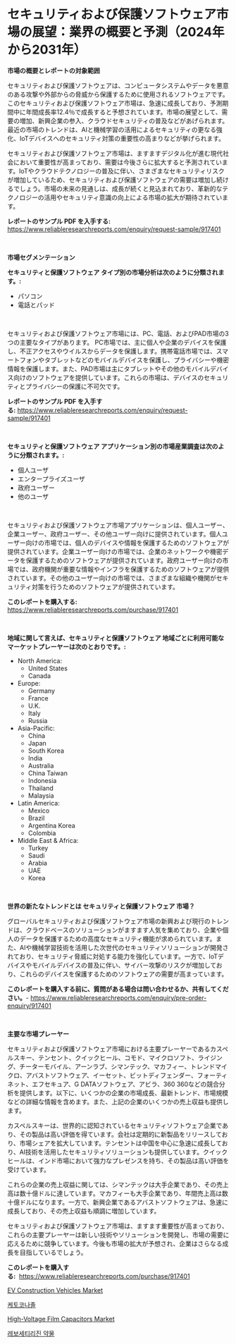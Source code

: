 <p><h1>セキュリティおよび保護ソフトウェア市場の展望：業界の概要と予測（2024年から2031年）</h1></p><p><strong>市場の概要とレポートの対象範囲</strong></p>
<p><p>セキュリティおよび保護ソフトウェアは、コンピュータシステムやデータを悪意のある攻撃や外部からの脅威から保護するために使用されるソフトウェアです。このセキュリティおよび保護ソフトウェア市場は、急速に成長しており、予測期間中に年間成長率12.4％で成長すると予想されています。市場の展望として、需要の増加、新興企業の参入、クラウドセキュリティの普及などがあげられます。最近の市場のトレンドは、AIと機械学習の活用によるセキュリティの更なる強化、IoTデバイスへのセキュリティ対策の重要性の高まりなどが挙げられます。</p><p>セキュリティおよび保護ソフトウェア市場は、ますますデジタル化が進む現代社会において重要性が高まっており、需要は今後さらに拡大すると予測されています。IoTやクラウドテクノロジーの普及に伴い、さまざまなセキュリティリスクが増加しているため、セキュリティおよび保護ソフトウェアの需要は増加し続けるでしょう。市場の未来の見通しは、成長が続くと見込まれており、革新的なテクノロジーの活用やセキュリティ意識の向上による市場の拡大が期待されています。</p></p>
<p><strong>レポートのサンプル PDF を入手する:</strong> <a href="https://www.reliableresearchreports.com/enquiry/request-sample/917401">https://www.reliableresearchreports.com/enquiry/request-sample/917401</a></p>
<p>&nbsp;</p>
<p><strong>市場セグメンテーション</strong></p>
<p><strong>セキュリティと保護ソフトウェア タイプ別の市場分析は次のように分類されます。:</strong></p>
<p><ul><li>パソコン</li><li>電話とパッド</li></ul></p>
<p>&nbsp;</p>
<p><p>セキュリティおよび保護ソフトウェア市場には、PC、電話、およびPAD市場の3つの主要なタイプがあります。 PC市場では、主に個人や企業のデバイスを保護し、不正アクセスやウイルスからデータを保護します。携帯電話市場では、スマートフォンやタブレットなどのモバイルデバイスを保護し、プライバシーや機密情報を保護します。また、PAD市場は主にタブレットやその他のモバイルデバイス向けのソフトウェアを提供しています。これらの市場は、デバイスのセキュリティとプライバシーの保護に不可欠です。</p></p>
<p><strong>レポートのサンプル PDF を入手する:</strong>&nbsp;<a href="https://www.reliableresearchreports.com/enquiry/request-sample/917401">https://www.reliableresearchreports.com/enquiry/request-sample/917401</a></p>
<p>&nbsp;</p>
<p><strong> セキュリティと保護ソフトウェア アプリケーション別の市場産業調査は次のように分類されます。:</strong></p>
<p><ul><li>個人ユーザ</li><li>エンタープライズユーザ</li><li>政府ユーザー</li><li>他のユーザ</li></ul></p>
<p>&nbsp;</p>
<p><p>セキュリティおよび保護ソフトウェア市場アプリケーションは、個人ユーザー、企業ユーザー、政府ユーザー、その他ユーザー向けに提供されています。個人ユーザー向けの市場では、個人のデバイスや情報を保護するためのソフトウェアが提供されています。企業ユーザー向けの市場では、企業のネットワークや機密データを保護するためのソフトウェアが提供されています。政府ユーザー向けの市場では、政府機関が重要な情報やインフラを保護するためのソフトウェアが提供されています。その他のユーザー向けの市場では、さまざまな組織や機関がセキュリティ対策を行うためのソフトウェアが提供されています。</p></p>
<p><strong>このレポートを購入する:</strong>&nbsp; <a href="https://www.reliableresearchreports.com/purchase/917401">https://www.reliableresearchreports.com/purchase/917401</a></p>
<p>&nbsp;</p>
<p><strong>地域に関して言えば、セキュリティと保護ソフトウェア 地域ごとに利用可能なマーケットプレーヤーは次のとおりです。:</strong></p>
<p><ul>
    <li>
        North America:
        <ul>
            <li>United States</li>
            <li>Canada</li>
        </ul>
    </li>
    <li>
        Europe:
        <ul>
            <li>Germany</li>
            <li>France</li>
            <li>U.K.</li>
            <li>Italy</li>
            <li>Russia</li>
        </ul>
    </li>
    <li>
        Asia-Pacific:
        <ul>
            <li>China</li>
            <li>Japan</li>
            <li>South Korea</li>
            <li>India</li>
            <li>Australia</li>
            <li>China Taiwan</li>
            <li>Indonesia</li>
            <li>Thailand</li>
            <li>Malaysia</li>
        </ul>
    </li>
    <li>
        Latin America:
        <ul>
            <li>Mexico</li>
            <li>Brazil</li>
            <li>Argentina Korea</li>
            <li>Colombia</li>
        </ul>
    </li>
    <li>
        Middle East & Africa:
        <ul>
            <li>Turkey</li>
            <li>Saudi</li>
            <li>Arabia</li>
            <li>UAE</li>
            <li>Korea</li>
        </ul>
    </li>
    </ul></p>
<p>&nbsp;</p>
<p><strong>世界の新たなトレンドとは セキュリティと保護ソフトウェア 市場？</strong></p>
<p><p>グローバルセキュリティおよび保護ソフトウェア市場の新興および現行のトレンドは、クラウドベースのソリューションがますます人気を集めており、企業や個人のデータを保護するための高度なセキュリティ機能が求められています。また、AIや機械学習技術を活用した次世代のセキュリティソリューションが開発されており、セキュリティ脅威に対処する能力を強化しています。一方で、IoTデバイスやモバイルデバイスの普及に伴い、サイバー攻撃のリスクが増加しており、これらのデバイスを保護するためのソフトウェアの需要が高まっています。</p></p>
<p><strong>このレポートを購入する前に、質問がある場合は問い合わせるか、共有してください。</strong>- <a href="https://www.reliableresearchreports.com/enquiry/pre-order-enquiry/917401">https://www.reliableresearchreports.com/enquiry/pre-order-enquiry/917401</a></p>
<p>&nbsp;</p>
<p><strong>主要な市場プレーヤー</strong></p>
<p><p>セキュリティおよび保護ソフトウェア市場における主要プレーヤーであるカスペルスキー、テンセント、クイックヒール、コモド、マイクロソフト、ライジング、チーターモバイル、アーンラブ、シマンテック、マカフィー、トレンドマイクロ、アバストソフトウェア、イーセット、ビットディフェンダー、フォーティネット、エフセキュア、G DATAソフトウェア、アビラ、360 360などの競合分析を提供します。以下に、いくつかの企業の市場成長、最新トレンド、市場規模などの詳細な情報を含めます。また、上記の企業のいくつかの売上収益も提供します。</p><p>カスペルスキーは、世界的に認知されているセキュリティソフトウェア企業であり、その製品は高い評価を得ています。会社は定期的に新製品をリリースしており、市場シェアを拡大しています。テンセントは中国を中心に急速に成長しており、AI技術を活用したセキュリティソリューションも提供しています。クイックヒールは、インド市場において強力なプレゼンスを持ち、その製品は高い評価を受けています。</p><p>これらの企業の売上収益に関しては、シマンテックは大手企業であり、その売上高は数十億ドルに達しています。マカフィーも大手企業であり、年間売上高は数十億ドルになります。一方で、新興企業であるアバストソフトウェアは、急速に成長しており、その売上収益も順調に増加しています。</p><p>セキュリティおよび保護ソフトウェア市場は、ますます重要性が高まっており、これらの主要プレーヤーは新しい技術やソリューションを開発し、市場の需要に応えるために競争しています。今後も市場の拡大が予想され、企業はさらなる成長を目指しているでしょう。</p></p>
<p><strong>このレポートを購入する:</strong>&nbsp;&nbsp;<a href="https://www.reliableresearchreports.com/purchase/917401">https://www.reliableresearchreports.com/purchase/917401</a></p>
<p><p><a href="https://issuu.com/reportprime-2/docs/ev-construction-vehicles-market-size-2030.pptx">EV Construction Vehicles Market</a></p><p><a href="https://github.com/oajzkywllm460/Market-Research-Report-List-1/blob/main/4913084183394.md">케토코나졸</a></p><p><a href="https://issuu.com/reportprime-2/docs/high-voltage-film-capacitors-market-size-2030.pptx">High-Voltage Film Capacitors Market</a></p><p><a href="https://github.com/vsr06p4p49/Market-Research-Report-List-1/blob/main/4190003183395.md">레보세티리진 약물</a></p></p>